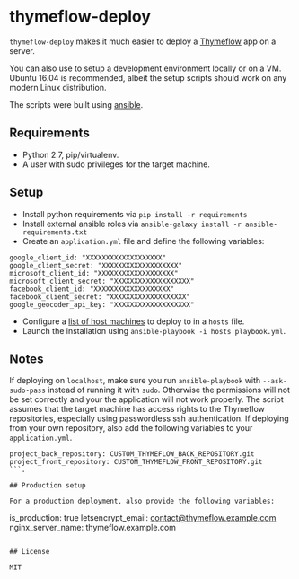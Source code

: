 # thymeflow-deploy

`thymeflow-deploy` makes it much easier to deploy a [Thymeflow](https://thymeflow.com) app on a server.

You can also use to setup a development environment locally or on a VM. Ubuntu 16.04 is recommended, albeit the setup scripts should work on any modern Linux distribution. 

The scripts were built using [ansible](https://www.ansible.com/).

## Requirements

 - Python 2.7, pip/virtualenv.
 - A user with sudo privileges for the target machine.

## Setup

 - Install python requirements via `pip install -r requirements`
 - Install external ansible roles via `ansible-galaxy install -r ansible-requirements.txt`
 - Create an `application.yml` file and define the following variables:

```
google_client_id: "XXXXXXXXXXXXXXXXXXX"
google_client_secret: "XXXXXXXXXXXXXXXXXXX"
microsoft_client_id: "XXXXXXXXXXXXXXXXXXX"
microsoft_client_secret: "XXXXXXXXXXXXXXXXXXX"
facebook_client_id: "XXXXXXXXXXXXXXXXXXX"
facebook_client_secret: "XXXXXXXXXXXXXXXXXXX"
google_geocoder_api_key: "XXXXXXXXXXXXXXXXXXX"
```
 - Configure a [list of host machines](http://docs.ansible.com/ansible/intro_inventory.html) to deploy to in a `hosts` file.
 - Launch the installation using `ansible-playbook -i hosts playbook.yml`.

## Notes

If deploying on `localhost`, make sure you run `ansible-playbook` with `--ask-sudo-pass` instead of running it with `sudo`. Otherwise the permissions will not be set correctly and your the application will not work properly.
The script assumes that the target machine has access rights to the Thymeflow repositories, especially using passwordless ssh authentication.
If deploying from your own repository, also add the following variables to your `application.yml`.
```
project_back_repository: CUSTOM_THYMEFLOW_BACK_REPOSITORY.git
project_front_repository: CUSTOM_THYMEFLOW_FRONT_REPOSITORY.git
```.

## Production setup

For a production deployment, also provide the following variables:

```
is_production: true
letsencrypt_email: contact@thymeflow.example.com
nginx_server_name: thymeflow.example.com
```

## License

MIT
